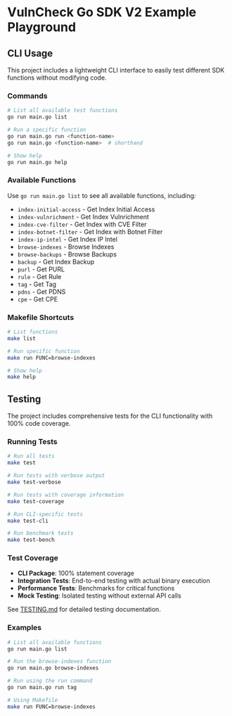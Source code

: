 # VulnCheck Go SDK V2 Example Playground

## CLI Usage

This project includes a lightweight CLI interface to easily test different SDK functions without modifying code.

### Commands

```bash
# List all available test functions
go run main.go list

# Run a specific function
go run main.go run <function-name>
go run main.go <function-name>  # shorthand

# Show help
go run main.go help
```

### Available Functions

Use `go run main.go list` to see all available functions, including:

- `index-initial-access` - Get Index Initial Access
- `index-vulnrichment` - Get Index Vulnrichment
- `index-cve-filter` - Get Index with CVE Filter
- `index-botnet-filter` - Get Index with Botnet Filter
- `index-ip-intel` - Get Index IP Intel
- `browse-indexes` - Browse Indexes
- `browse-backups` - Browse Backups
- `backup` - Get Index Backup
- `purl` - Get PURL
- `rule` - Get Rule
- `tag` - Get Tag
- `pdns` - Get PDNS
- `cpe` - Get CPE

### Makefile Shortcuts

```bash
# List functions
make list

# Run specific function
make run FUNC=browse-indexes

# Show help
make help
```

## Testing

The project includes comprehensive tests for the CLI functionality with 100% code coverage.

### Running Tests

```bash
# Run all tests
make test

# Run tests with verbose output
make test-verbose

# Run tests with coverage information
make test-coverage

# Run CLI-specific tests
make test-cli

# Run benchmark tests
make test-bench
```

### Test Coverage

- **CLI Package**: 100% statement coverage
- **Integration Tests**: End-to-end testing with actual binary execution
- **Performance Tests**: Benchmarks for critical functions
- **Mock Testing**: Isolated testing without external API calls

See [TESTING.md](TESTING.md) for detailed testing documentation.

### Examples

```bash
# List all available functions
go run main.go list

# Run the browse-indexes function
go run main.go browse-indexes

# Run using the run command
go run main.go run tag

# Using Makefile
make run FUNC=browse-indexes
```